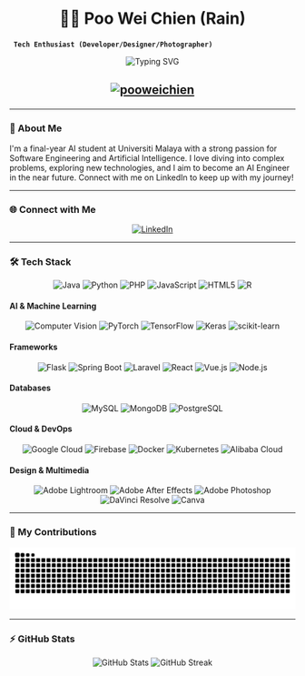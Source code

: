 # <h1 align="center">🤾‍♂️ Poo Wei Chien (Rain)</h1>

**` Tech Enthusiast (Developer/Designer/Photographer)`**

<p align="center">
  <img src="https://readme-typing-svg.demolab.com?font=Protest+Guerrilla&size=22&duration=2000&pause=100&color=4AFAFEFF&center=true&vCenter=true&multiline=true&width=500&height=100&lines=Exploring+the+World+of;Artificial+Intelligence+and;Software+Engineering" alt="Typing SVG" />
</p>

## <p align="center"> <a href="https://github.com/ryo-ma/github-profile-trophy"><img src="https://github-profile-trophy.vercel.app/?username=Poo-wei-chien" alt="pooweichien" /></a> </p>

---

### 💫 About Me
I'm a final-year AI student at Universiti Malaya with a strong passion for Software Engineering and Artificial Intelligence. I love diving into complex problems, exploring new technologies, and I aim to become an AI Engineer in the near future. Connect with me on LinkedIn to keep up with my journey!

---

### 🌐 Connect with Me
<p align="center">
  <a href="https://linkedin.com/in/wei-chien-poo-7676a8239">
    <img src="https://img.shields.io/badge/LinkedIn-%230077B5.svg?style=for-the-badge&logo=linkedin&logoColor=white" alt="LinkedIn">
  </a>
</p>

---

### 🛠️ Tech Stack
<p align="center">
  <img src="https://img.shields.io/badge/-Java-ED8B00?style=flat&logo=openjdk&logoColor=white" alt="Java" />
  <img src="https://img.shields.io/badge/-Python-3670A0?style=flat&logo=python&logoColor=ffdd54" alt="Python" />
  <img src="https://img.shields.io/badge/-PHP-777BB4?style=flat&logo=php&logoColor=white" alt="PHP" />
  <img src="https://img.shields.io/badge/-JavaScript-323330?style=flat&logo=javascript&logoColor=F7DF1E" alt="JavaScript" />
  <img src="https://img.shields.io/badge/-HTML5-E34F26?style=flat&logo=html5&logoColor=white" alt="HTML5" />
  <img src="https://img.shields.io/badge/-R-276DC3?style=flat&logo=r&logoColor=white" alt="R" />
</p>

#### **AI & Machine Learning**
<p align="center">
  <img src="https://img.shields.io/badge/-Computer%20Vision-FF6F00?style=flat&logo=opencv&logoColor=white" alt="Computer Vision" />
  <img src="https://img.shields.io/badge/-PyTorch-EE4C2C?style=flat&logo=pytorch&logoColor=white" alt="PyTorch" />
  <img src="https://img.shields.io/badge/-TensorFlow-FF6F00?style=flat&logo=tensorflow&logoColor=white" alt="TensorFlow" />
  <img src="https://img.shields.io/badge/-Keras-D00000?style=flat&logo=keras&logoColor=white" alt="Keras" />
  <img src="https://img.shields.io/badge/-scikit--learn-F7931E?style=flat&logo=scikit-learn&logoColor=white" alt="scikit-learn" />
</p>

#### **Frameworks**
<p align="center">
  <img src="https://img.shields.io/badge/-Flask-000000?style=flat&logo=flask&logoColor=white" alt="Flask" />
  <img src="https://img.shields.io/badge/-SpringBoot-6DB33F?style=flat&logo=spring-boot&logoColor=white" alt="Spring Boot" />
  <img src="https://img.shields.io/badge/-Laravel-FF2D20?style=flat&logo=laravel&logoColor=white" alt="Laravel" />
  <img src="https://img.shields.io/badge/-React-20232a?style=flat&logo=react&logoColor=61DAFB" alt="React" />
  <img src="https://img.shields.io/badge/-Vue.js-4FC08D?style=flat&logo=vue.js&logoColor=white" alt="Vue.js" />
  <img src="https://img.shields.io/badge/-Node.js-6DA55F?style=flat&logo=node.js&logoColor=white" alt="Node.js" />
</p>

#### **Databases**
<p align="center">
  <img src="https://img.shields.io/badge/-MySQL-4479A1?style=flat&logo=mysql&logoColor=white" alt="MySQL" />
  <img src="https://img.shields.io/badge/-MongoDB-4ea94b?style=flat&logo=mongodb&logoColor=white" alt="MongoDB" />
  <img src="https://img.shields.io/badge/-PostgreSQL-316192?style=flat&logo=postgresql&logoColor=white" alt="PostgreSQL" />
</p>

#### **Cloud & DevOps**
<p align="center">
  <img src="https://img.shields.io/badge/-Google%20Cloud-4285F4?style=flat&logo=google-cloud&logoColor=white" alt="Google Cloud" />
  <img src="https://img.shields.io/badge/-Firebase-039BE5?style=flat&logo=firebase" alt="Firebase" />
  <img src="https://img.shields.io/badge/-Docker-2496ED?style=flat&logo=docker&logoColor=white" alt="Docker" />
  <img src="https://img.shields.io/badge/-Kubernetes-326CE5?style=flat&logo=kubernetes&logoColor=white" alt="Kubernetes" />
  <img src="https://img.shields.io/badge/-Alibaba%20Cloud-FF6A00?style=flat&logo=alibaba-cloud&logoColor=white" alt="Alibaba Cloud" />
</p>

#### **Design & Multimedia**
<p align="center">
  <img src="https://img.shields.io/badge/-Adobe%20Lightroom-31A8FF?style=flat&logo=adobe-lightroom&logoColor=white" alt="Adobe Lightroom" />
  <img src="https://img.shields.io/badge/-Adobe%20After%20Effects-9999FF?style=flat&logo=adobe-after-effects&logoColor=white" alt="Adobe After Effects" />
  <img src="https://img.shields.io/badge/-Adobe%20Photoshop-31A8FF?style=flat&logo=adobe-photoshop&logoColor=white" alt="Adobe Photoshop" />
  <img src="https://img.shields.io/badge/-DaVinci%20Resolve-000000?style=flat&logo=blackmagicdesign&logoColor=white" alt="DaVinci Resolve" />
  <img src="https://img.shields.io/badge/-Canva-00C4CC?style=flat&logo=canva&logoColor=white" alt="Canva" />
</p>

---
### 🐍 My Contributions

  <img alt="snake eating my contributions" src="https://raw.githubusercontent.com/Poo-wei-chien/Poo-wei-chien/output/github-contribution-grid-snake-dark.svg" />

---

### ⚡ GitHub Stats
<p align="center">
  <img height="180em" src="https://github-readme-stats.vercel.app/api?username=Poo-wei-chien&show_icons=true&hide_border=true&theme=dark" alt="GitHub Stats" />
  <img height="180em" src="https://github-readme-streak-stats.herokuapp.com/?user=Poo-wei-chien&hide_border=true&theme=dark" alt="GitHub Streak" />
</p>
